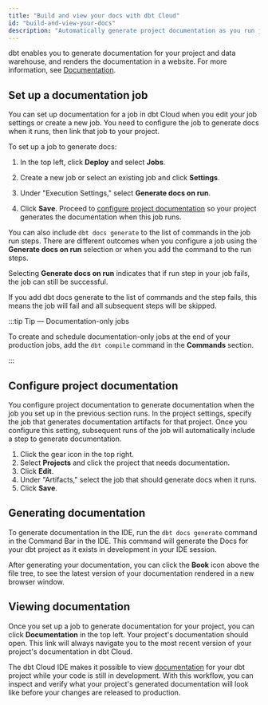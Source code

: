 ```yaml
---
title: "Build and view your docs with dbt Cloud"
id: "build-and-view-your-docs"
description: "Automatically generate project documentation as you run jobs."
---
```


dbt enables you to generate documentation for your project and data warehouse, and renders the documentation in a website. For more information, see [Documentation](/docs/collaborate/documentation).

## Set up a documentation job

You can set up documentation for a job in dbt Cloud when you edit your job settings or create a new job. You need to configure the job to generate docs when it runs, then link that job to your project.

To set up a job to generate docs:

1. In the top left, click **Deploy** and select **Jobs**.
2. Create a new job or select an existing job and click **Settings**.
3. Under "Execution Settings," select **Generate docs on run**.
   <Lightbox src="/img/docs/dbt-cloud/using-dbt-cloud/documentation-job-execution-settings.png" title="Setting up a job to generate documentation"/>

4. Click **Save**. Proceed to [configure project documentation](#configure-project-documentation) so your project generates the documentation when this job runs.

You can also include `dbt docs generate` to the list of commands in the job run steps. There are different outcomes when you configure a job using the **Generate docs on run** selection or when you add the command to the run steps.  

<!-- tabs for runs teps and command -->
<Tabs>

<TabItem value="checkbox" label="Generate docs on run checkbox">

Selecting **Generate docs on run** indicates that if run step in your job fails, the job can still be successful.

</TabItem>

<TabItem value="run_steps" label="`dbt docs generate` job run step">

If you add dbt docs generate to the list of commands and the step fails, this means the job will fail and all subsequent steps will be skipped.  

</TabItem>

</Tabs>

<!-- End tabs for checkbox and command -->

 

:::tip Tip &mdash; Documentation-only jobs 

To create and schedule documentation-only jobs at the end of your production jobs, add the `dbt compile` command in the **Commands** section.

:::

## Configure project documentation

You configure project documentation to generate documentation when the job you set up in the previous section runs. In the project settings, specify the job that generates documentation artifacts for that project. Once you configure this setting, subsequent runs of the job will automatically include a step to generate documentation.

1. Click the gear icon in the top right.
2. Select **Projects** and click the project that needs documentation.
3. Click **Edit**.
4. Under "Artifacts," select the job that should generate docs when it runs.
   <Lightbox src="/img/docs/dbt-cloud/using-dbt-cloud/documentation-project-details.png" title="Configuring project documentation"/>
5. Click **Save**.

## Generating documentation

To generate documentation in the IDE, run the `dbt docs generate` command in the
Command Bar in the IDE. This command will generate the Docs for your dbt project as it exists in development in your IDE session.

<Lightbox src="/img/docs/dbt-cloud/dbt-docs-generate-command.png" title="dbt docs generate"/>

After generating your documentation, you can click the **Book** icon above the file tree, to see the latest version of your documentation rendered in a new browser window.

## Viewing documentation

Once you set up a job to generate documentation for your project, you can click **Documentation** in the top left. Your project's documentation should open. This link will always navigate you to the most recent version of your project's documentation in dbt Cloud.

The dbt Cloud IDE makes it possible to view [documentation](/docs/collaborate/documentation)
for your dbt project while your code is still in development. With this workflow, you can inspect and verify what your project's generated documentation will look like before your changes are released to production.

<Lightbox src="/img/docs/dbt-cloud/using-dbt-cloud/98c05c5-Screen_Shot_2019-02-08_at_9.18.22_PM.png" title="Project documentation"/>
